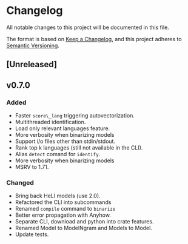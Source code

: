 # Changelog

All notable changes to this project will be documented in this file.

The format is based on [Keep a Changelog](https://keepachangelog.com/en/1.1.0/),
and this project adheres to [Semantic Versioning](https://semver.org/spec/v2.0.0.html).

## [Unreleased]

## v0.7.0

### Added
- Faster `score\_lang` triggering autovectorization.
- Multithreaded identification.
- Load only relevant languages feature.
- More verbosity when binarizing models
- Support i/o files other than stdin/stdout.
- Rank top k languages (still not available in the CLI).
- Alias `detect` comand for `identify`.
- More verbosity when binarizing models
- MSRV to 1.71.

### Changed
- Bring back HeLI models (use 2.0).
- Refactored the CLI into subcommands
- Renamed `compile` command to `binarize`
- Better error propagation with Anyhow.
- Separate CLI, download and python into crate features.
- Renamed Model to ModelNgram and Models to Model.
- Update tests.
